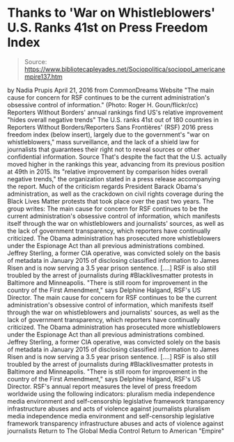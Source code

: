 # Thanks to 'War on Whistleblowers' U.S. Ranks 41st on Press Freedom Index

> Source: https://www.bibliotecapleyades.net/Sociopolitica/sociopol_americanempire137.htm

by Nadia Prupis April 21, 2016 from CommonDreams Website "The main cause for concern for RSF
continues to be the current administration's
obsessive control of information."
(Photo: Roger H. Goun/flickr/cc)
Reporters Without Borders' annual rankings
find US's relative improvement
"hides overall negative trends"
The U.S. ranks 41st out of 180 countries in Reporters Without Borders/Reporters Sans Frontières' (RSF) 2016 press freedom index (below insert), largely due to the government's "war on whistleblowers," mass surveillance, and the lack of a shield law for journalists that guarantees their right not to reveal sources or other confidential information.
Source
That's despite the fact that the U.S. actually moved higher in the rankings this year, advancing from its previous position at 49th in 2015.
Its "relative improvement by comparison hides overall negative trends," the organization stated in a press release accompanying the report.
Much of the criticism regards President Barack Obama's administration, as well as the crackdown on civil rights coverage during the Black Lives Matter protests that took place over the past two years.
The group writes:
The main cause for concern for RSF continues to be the current administration's obsessive control of information, which manifests itself through the war on whistleblowers and journalists' sources, as well as the lack of government transparency, which reporters have continually criticized. The Obama administration has prosecuted more whistleblowers under the Espionage Act than all previous administrations combined. Jeffrey Sterling, a former CIA operative, was convicted solely on the basis of metadata in January 2015 of disclosing classified information to James Risen and is now serving a 3.5 year prison sentence. [....] RSF is also still troubled by the arrest of journalists during #Blacklivesmatter protests in Baltimore and Minneapolis. "There is still room for improvement in the country of the First Amendment," says Delphine Halgand, RSF's US Director.
The main cause for concern for RSF continues to be the current administration's obsessive control of information, which manifests itself through the war on whistleblowers and journalists' sources, as well as the lack of government transparency, which reporters have continually criticized.
The Obama administration has prosecuted more whistleblowers under the Espionage Act than all previous administrations combined.
Jeffrey Sterling, a former CIA operative, was convicted solely on the basis of metadata in January 2015 of disclosing classified information to James Risen and is now serving a 3.5 year prison sentence.
[....] RSF is also still troubled by the arrest of journalists during #Blacklivesmatter protests in Baltimore and Minneapolis.
"There is still room for improvement in the country of the First Amendment," says Delphine Halgand, RSF's US Director.
RSF's annual report measures the level of press freedom worldwide using the following indicators:
pluralism media independence media environment and self-censorship legislative framework transparency infrastructure abuses and acts of violence against journalists
pluralism
media independence
media environment and self-censorship
legislative framework
transparency
infrastructure
abuses and acts of violence against journalists
Return to The Global Media Control
Return to American "Empire"
